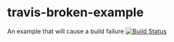 # travis-broken-example

An example that will cause a build failure
[![Build Status](https://travis-ci.org/d4512/travis-broken-example.svg?branch=master)](https://travis-ci.org/d4512/travis-broken-example)
